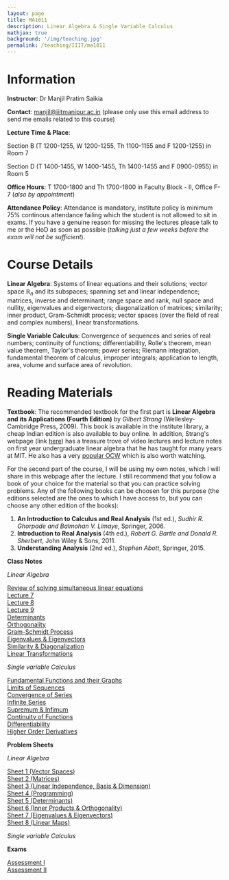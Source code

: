```yaml
---
layout: page
title: MA1011
description: Linear Algebra & Single Variable Calculus
mathjax: true
background: '/img/teaching.jpg'
permalink: /teaching/IIIT/ma1011
---
```


# Information

**Instructor**: Dr Manjil Pratim Saikia

**Contact**: manjil@iiitmanipur.ac.in (please only use this email address to send me emails related to this course)

**Lecture Time & Place**: 

Section B (T 1200-1255, W 1200-1255, Th 1100-1155 and F 1200-1255) in Room 7

Section D (T 1400-1455, W 1400-1455, Th 1400-1455 and F 0900-0955) in Room 5

**Office Hours**: T 1700-1800 and Th 1700-1800 in Faculty Block - II, Office F-7 (*also by appointment*)

**Attendance Policy**: Attendance is mandatory, institute policy is minimum 75% continous attendance failing which the student is not allowed to sit in exams. If you have a genuine reason for missing the lectures please talk to me or the HoD as soon as possible (*talking just a few weeks before the exam will not be sufficient*).

# Course Details

**Linear Algebra**: Systems of linear equations and their solutions; vector space $\mathbb{R}_n$ and its subspaces; spanning set and linear independence; matrices, inverse and determinant; range space and rank, null space and nullity, eigenvalues and eigenvectors; diagonalization of matrices; similarity; inner product, Gram-Schmidt process; vector spaces (over the field of real and complex numbers), linear transformations.

**Single Variable Calculus**: Convergence of sequences and series of real numbers; continuity of functions; differentiability, Rolle's theorem, mean value theorem, Taylor's theorem; power series; Riemann integration, fundamental theorem of calculus, improper integrals; application to length, area, volume and surface area of revolution.

# Reading Materials

**Textbook**: The recommended textbook for the first part is **Linear Algebra and its Applications (Fourth Edition)** by *Gilbert Strang* (Wellesley- Cambridge Press, 2009). This book is available in the institute library, a cheap Indian edition is also available to buy online. In addition, Strang's webpage (link [here](https://math.mit.edu/~gs/)) has a treasure trove of video lectures and lecture notes on first year undergraduate linear algebra that he has taught for many years at MIT. He also has a very [popular OCW](https://ocw.mit.edu/courses/18-06sc-linear-algebra-fall-2011/) which is also worth watching.

For the second part of the course, I will be using my own notes, which I will share in this webpage after the lecture. I still recommend that you follow a book of your choice for the material so that you can practice solving problems. Any of the following books can be choosen for this purpose (the editions selected are the ones to which I have access to, but you can choose any other edition of the books):

1. **An Introduction to Calculus and Real Analysis** (1st ed.), *Sudhir R. Ghorpade and Balmohan V. Limaye*, Springer, 2006.
2. **Introduction to Real Analysis** (4th ed.), *Robert G. Bartle and Donald R. Sherbert*, John Wiley & Sons, 2011.
3. **Understanding Analysis** (2nd ed.), *Stephen Abott*, Springer, 2015.

**Class Notes**

*Linear Algebra*

[Review of solving simultaneous linear equations](/teaching/IIIT/MA1011/Review_eq.pdf)  
[Lecture 7](/teaching/IIIT/MA1011/lecture_7.pdf)  
[Lecture 8](/teaching/IIIT/MA1011/lecture_8.pdf)  
[Lecture 9](/teaching/IIIT/MA1011/lecture_9-1.pdf)  
[Determinants](/teaching/IIIT/MA1011/determinants.pdf)  
[Orthogonality](/teaching/IIIT/MA1011/orthogonality.pdf)  
[Gram-Schmidt Process](/teaching/IIIT/MA1011/gram.pdf)  
[Eigenvalues & Eigenvectors](/teaching/IIIT/MA1011/eigen.pdf)  
[Similarity & Diagonalization](/teaching/IIIT/MA1011/diagonal.pdf)  
[Linear Transformations](/teaching/IIIT/MA1011/linear.pdf)  

*Single variable Calculus*

[Fundamental Functions and their Graphs](/teaching/IIIT/MA1011/fund_graph.pdf)  
[Limits of Sequences](/teaching/IIIT/MA1011/limits.pdf)  
[Convergence of Series](/teaching/IIIT/MA1011/conv.pdf)  
[Infinite Series](/teaching/IIIT/MA1011/inf-series.pdf)  
[Supremum & Infimum](/teaching/IIIT/MA1011/sup-inf.pdf)  
[Continuity of Functions](/teaching/IIIT/MA1011/cont.pdf)  
[Differentiability](/teaching/IIIT/MA1011/diff.pdf)  
[Higher Order Derivatives](/teaching/IIIT/MA1011/high-diff.pdf)  

**Problem Sheets**

*Linear Algebra*

[Sheet 1 (Vector Spaces)](/teaching/IIIT/MA1011/sheet_1.pdf)  
[Sheet 2 (Matrices)](/teaching/IIIT/MA1011/sheet_2.pdf)  
[Sheet 3 (Linear Independence, Basis & Dimension)](/teaching/IIIT/MA1011/sheet_3.pdf)  
[Sheet 4 (Programming)](/teaching/IIIT/MA1011/sheet_4.pdf)  
[Sheet 5 (Determinants)](/teaching/IIIT/MA1011/sheet_5.pdf)  
[Sheet 6 (Inner Products & Orthogonality)](/teaching/IIIT/MA1011/sheet_6.pdf)  
[Sheet 7 (Eigenvalues & Eigenvectors)](/teaching/IIIT/MA1011/sheet_7.pdf)  
[Sheet 8 (Linear Maps)](/teaching/IIIT/MA1011/sheet_8.pdf)  

*Single variable Calculus*


**Exams**

[Assessment I](/teaching/IIIT/MA1011/Assessment-I.pdf)  
[Assessment II](/teaching/IIIT/MA1011/Assessment-II.pdf)  
